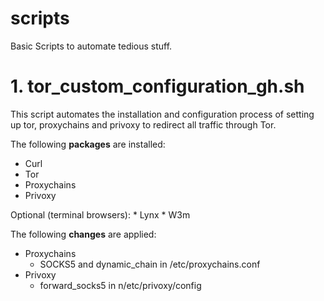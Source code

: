 # scripts

Basic Scripts to automate tedious stuff.

# 1. tor_custom_configuration_gh.sh

This script automates the installation and configuration process of setting up tor, proxychains and privoxy to redirect all  traffic through Tor. 

The following __packages__ are installed:
 * Curl
 * Tor
 * Proxychains
 * Privoxy

  Optional (terminal browsers):
    * Lynx
    * W3m

The following __changes__ are applied:
  * Proxychains
    * SOCKS5 and dynamic_chain in /etc/proxychains.conf
  * Privoxy
    * forward_socks5 in n/etc/privoxy/config

